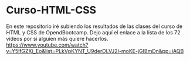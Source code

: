 # Curso-HTML-CSS
En este repositorio iré subiendo los resultados de las clases del curso de HTML y CSS de OpendBootcamp.
Dejo aquí el enlace a la lista de los 72 vídeos por si alguien más quiere hacerlos. https://www.youtube.com/watch?v=Y5lfGZXi_Eo&list=PLkVpKYNT_U9derDLVJ2I-moKE-jGIBmDn&pp=iAQB
